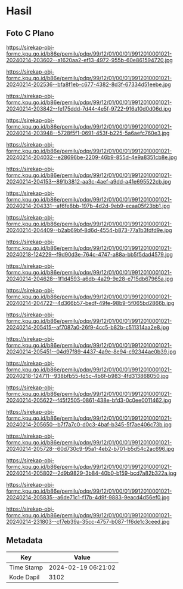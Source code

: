 # Hasil

## Foto C Plano

https://sirekap-obj-formc.kpu.go.id/b86e/pemilu/pdpr/99/12/01/00/01/9912010001021-20240214-203602--a1620aa2-ef13-4972-955b-60e861594720.jpg

https://sirekap-obj-formc.kpu.go.id/b86e/pemilu/pdpr/99/12/01/00/01/9912010001021-20240214-202536--bfa8f1eb-c677-4382-8d3f-67334d51eebe.jpg

https://sirekap-obj-formc.kpu.go.id/b86e/pemilu/pdpr/99/12/01/00/01/9912010001021-20240214-203842--fe175ddd-7d44-4e5f-9722-916a10d0d06d.jpg

https://sirekap-obj-formc.kpu.go.id/b86e/pemilu/pdpr/99/12/01/00/01/9912010001021-20240214-203948--5728f5f1-0691-453f-b225-5a6aefc760e3.jpg

https://sirekap-obj-formc.kpu.go.id/b86e/pemilu/pdpr/99/12/01/00/01/9912010001021-20240214-204032--e28696be-2209-46b9-855d-4e9a8351cb8e.jpg

https://sirekap-obj-formc.kpu.go.id/b86e/pemilu/pdpr/99/12/01/00/01/9912010001021-20240214-204153--891b3812-aa3c-4aef-a9dd-a41e695522cb.jpg

https://sirekap-obj-formc.kpu.go.id/b86e/pemilu/pdpr/99/12/01/00/01/9912010001021-20240214-204331--af6fe8bb-197b-4d2d-9eb9-ecaa05f23bb1.jpg

https://sirekap-obj-formc.kpu.go.id/b86e/pemilu/pdpr/99/12/01/00/01/9912010001021-20240214-204409--b2ab69bf-8d6d-4554-b873-77a1b3fdfd9e.jpg

https://sirekap-obj-formc.kpu.go.id/b86e/pemilu/pdpr/99/12/01/00/01/9912010001021-20240218-124229--f9d90d3e-764c-4747-a88a-bb5f5dad4579.jpg

https://sirekap-obj-formc.kpu.go.id/b86e/pemilu/pdpr/99/12/01/00/01/9912010001021-20240214-204628--1f1d4593-a6db-4a29-9e28-e715db67965a.jpg

https://sirekap-obj-formc.kpu.go.id/b86e/pemilu/pdpr/99/12/01/00/01/9912010001021-20240214-204722--4d366b57-bedf-49fe-98b9-5f065bd2866b.jpg

https://sirekap-obj-formc.kpu.go.id/b86e/pemilu/pdpr/99/12/01/00/01/9912010001021-20240214-205415--af7087a0-26f9-4cc5-b82b-c511314aa2e8.jpg

https://sirekap-obj-formc.kpu.go.id/b86e/pemilu/pdpr/99/12/01/00/01/9912010001021-20240214-205451--04d97f89-4437-4a9e-8e94-c92344ae0b39.jpg

https://sirekap-obj-formc.kpu.go.id/b86e/pemilu/pdpr/99/12/01/00/01/9912010001021-20240218-124711--938bfb55-fd5c-4b6f-b983-4fd313868050.jpg

https://sirekap-obj-formc.kpu.go.id/b86e/pemilu/pdpr/99/12/01/00/01/9912010001021-20240214-205622--f45f2505-0861-438e-bfd3-0c0ee0011462.jpg

https://sirekap-obj-formc.kpu.go.id/b86e/pemilu/pdpr/99/12/01/00/01/9912010001021-20240214-205650--b7f7a7c0-d0c3-4baf-b345-5f7ae406c73b.jpg

https://sirekap-obj-formc.kpu.go.id/b86e/pemilu/pdpr/99/12/01/00/01/9912010001021-20240214-205728--60d730c9-95a1-4eb2-b701-b5d54c2ac696.jpg

https://sirekap-obj-formc.kpu.go.id/b86e/pemilu/pdpr/99/12/01/00/01/9912010001021-20240214-205802--2d9b9829-3b84-40b0-b159-bcd7a82b322a.jpg

https://sirekap-obj-formc.kpu.go.id/b86e/pemilu/pdpr/99/12/01/00/01/9912010001021-20240214-205835--a6de71c1-f17b-4d9f-9883-9eacd4d56ef0.jpg

https://sirekap-obj-formc.kpu.go.id/b86e/pemilu/pdpr/99/12/01/00/01/9912010001021-20240214-231803--cf7eb39a-35cc-4757-b087-1f6de1c3ceed.jpg


## Metadata

| Key        | Value               |
| ---------- | ------------------- |
| Time Stamp | 2024-02-19 06:21:02 |
| Kode Dapil | 3102                |



